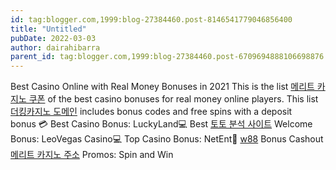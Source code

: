 ```yaml
---
id: tag:blogger.com,1999:blog-27384460.post-8146541779046856400
title: "Untitled"
pubDate: 2022-03-03
author: dairahibarra
parent_id: tag:blogger.com,1999:blog-27384460.post-6709694888106698876
---
```


Best Casino Online with Real Money Bonuses in 2021
This is the list [메리트 카지노 쿠폰](https://xn--o80b910a26eepc81il5g.online/merit-casino/) of the best casino bonuses for real money online players. This list [더킹카지노 도메인](https://www.ventureberg.com/) includes bonus codes and free spins with a deposit bonus 💳️ Best Casino Bonus: LuckyLand💻 Best [토토 분석 사이트](https://www.poormansguidetocasinogambling.com/) Welcome Bonus: LeoVegas Casino💻 Top Casino Bonus: NetEnt🎁 [w88](https://oncasinos.info/) Bonus Cashout [메리트 카지노 주소](https://septcasino.com/review/merit-casino/) Promos: Spin and Win